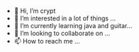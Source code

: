 - 👋 Hi, I’m crypt
- 👀 I’m interested in a lot of things ...
- 🌱 I’m currently learning java and guitar...
- 💞️ I’m looking to collaborate on ...
- 📫 How to reach me ...

<!---
raebralop/raebralop is a ✨ special ✨ repository because its `README.md` (this file) appears on your GitHub profile.
You can click the Preview link to take a look at your changes.
--->
